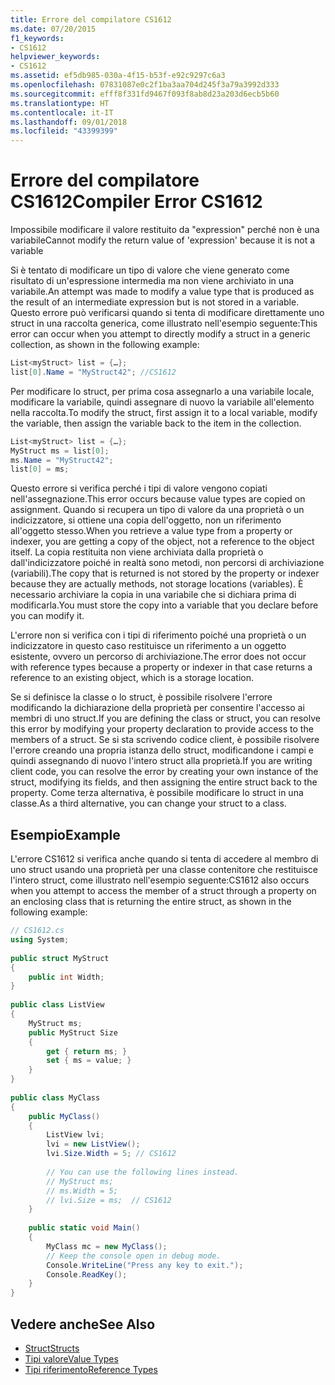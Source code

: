 ```yaml
---
title: Errore del compilatore CS1612
ms.date: 07/20/2015
f1_keywords:
- CS1612
helpviewer_keywords:
- CS1612
ms.assetid: ef5db985-030a-4f15-b53f-e92c9297c6a3
ms.openlocfilehash: 07831087e0c2f1ba3aa704d245f3a79a3992d333
ms.sourcegitcommit: efff8f331fd9467f093f8ab8d23a203d6ecb5b60
ms.translationtype: HT
ms.contentlocale: it-IT
ms.lasthandoff: 09/01/2018
ms.locfileid: "43399399"
---
```

# <a name="compiler-error-cs1612"></a><span data-ttu-id="66184-102">Errore del compilatore CS1612</span><span class="sxs-lookup"><span data-stu-id="66184-102">Compiler Error CS1612</span></span>
<span data-ttu-id="66184-103">Impossibile modificare il valore restituito da "expression" perché non è una variabile</span><span class="sxs-lookup"><span data-stu-id="66184-103">Cannot modify the return value of 'expression' because it is not a variable</span></span>  
  
 <span data-ttu-id="66184-104">Si è tentato di modificare un tipo di valore che viene generato come risultato di un'espressione intermedia ma non viene archiviato in una variabile.</span><span class="sxs-lookup"><span data-stu-id="66184-104">An attempt was made to modify a value type that is produced as the result of an intermediate expression but is not stored in a variable.</span></span> <span data-ttu-id="66184-105">Questo errore può verificarsi quando si tenta di modificare direttamente uno struct in una raccolta generica, come illustrato nell'esempio seguente:</span><span class="sxs-lookup"><span data-stu-id="66184-105">This error can occur when you attempt to directly modify a struct in a generic collection, as shown in the following example:</span></span>  
  
```csharp  
List<myStruct> list = {…};  
list[0].Name = "MyStruct42"; //CS1612  
```  
  
 <span data-ttu-id="66184-106">Per modificare lo struct, per prima cosa assegnarlo a una variabile locale, modificare la variabile, quindi assegnare di nuovo la variabile all'elemento nella raccolta.</span><span class="sxs-lookup"><span data-stu-id="66184-106">To modify the struct, first assign it to a local variable, modify the variable, then assign the variable back to the item in the collection.</span></span>  
  
```csharp  
List<myStruct> list = {…};  
MyStruct ms = list[0];  
ms.Name = "MyStruct42";  
list[0] = ms;  
```  
  
 <span data-ttu-id="66184-107">Questo errore si verifica perché i tipi di valore vengono copiati nell'assegnazione.</span><span class="sxs-lookup"><span data-stu-id="66184-107">This error occurs because value types are copied on assignment.</span></span> <span data-ttu-id="66184-108">Quando si recupera un tipo di valore da una proprietà o un indicizzatore, si ottiene una copia dell'oggetto, non un riferimento all'oggetto stesso.</span><span class="sxs-lookup"><span data-stu-id="66184-108">When you retrieve a value type from a property or indexer, you are getting a copy of the object, not a reference to the object itself.</span></span> <span data-ttu-id="66184-109">La copia restituita non viene archiviata dalla proprietà o dall'indicizzatore poiché in realtà sono metodi, non percorsi di archiviazione (variabili).</span><span class="sxs-lookup"><span data-stu-id="66184-109">The copy that is returned is not stored by the property or indexer because they are actually methods, not storage locations (variables).</span></span> <span data-ttu-id="66184-110">È necessario archiviare la copia in una variabile che si dichiara prima di modificarla.</span><span class="sxs-lookup"><span data-stu-id="66184-110">You must store the copy into a variable that you declare before you can modify it.</span></span>  
  
 <span data-ttu-id="66184-111">L'errore non si verifica con i tipi di riferimento poiché una proprietà o un indicizzatore in questo caso restituisce un riferimento a un oggetto esistente, ovvero un percorso di archiviazione.</span><span class="sxs-lookup"><span data-stu-id="66184-111">The error does not occur with reference types because a property or indexer in that case returns a reference to an existing object, which is a storage location.</span></span>  
  
 <span data-ttu-id="66184-112">Se si definisce la classe o lo struct, è possibile risolvere l'errore modificando la dichiarazione della proprietà per consentire l'accesso ai membri di uno struct.</span><span class="sxs-lookup"><span data-stu-id="66184-112">If you are defining the class or struct, you can resolve this error by modifying your property declaration to provide access to the members of a struct.</span></span> <span data-ttu-id="66184-113">Se si sta scrivendo codice client, è possibile risolvere l'errore creando una propria istanza dello struct, modificandone i campi e quindi assegnando di nuovo l'intero struct alla proprietà.</span><span class="sxs-lookup"><span data-stu-id="66184-113">If you are writing client code, you can resolve the error by creating your own instance of the struct, modifying its fields, and then assigning the entire struct back to the property.</span></span> <span data-ttu-id="66184-114">Come terza alternativa, è possibile modificare lo struct in una classe.</span><span class="sxs-lookup"><span data-stu-id="66184-114">As a third alternative, you can change your struct to a class.</span></span>  
  
## <a name="example"></a><span data-ttu-id="66184-115">Esempio</span><span class="sxs-lookup"><span data-stu-id="66184-115">Example</span></span>  
 <span data-ttu-id="66184-116">L'errore CS1612 si verifica anche quando si tenta di accedere al membro di uno struct usando una proprietà per una classe contenitore che restituisce l'intero struct, come illustrato nell'esempio seguente:</span><span class="sxs-lookup"><span data-stu-id="66184-116">CS1612 also occurs when you attempt to access the member of a struct through a property on an enclosing class that is returning the entire struct, as shown in the following example:</span></span>  
  
```csharp  
// CS1612.cs  
using System;  
  
public struct MyStruct  
{  
    public int Width;  
}  
  
public class ListView  
{  
    MyStruct ms;  
    public MyStruct Size  
    {  
        get { return ms; }  
        set { ms = value; }  
    }  
}  
  
public class MyClass  
{  
    public MyClass()  
    {  
        ListView lvi;  
        lvi = new ListView();  
        lvi.Size.Width = 5; // CS1612  
  
        // You can use the following lines instead.  
        // MyStruct ms;  
        // ms.Width = 5;  
        // lvi.Size = ms;  // CS1612  
    }  
  
    public static void Main()   
    {  
        MyClass mc = new MyClass();  
        // Keep the console open in debug mode.  
        Console.WriteLine("Press any key to exit.");  
        Console.ReadKey();     
    }  
}  
```  
  
## <a name="see-also"></a><span data-ttu-id="66184-117">Vedere anche</span><span class="sxs-lookup"><span data-stu-id="66184-117">See Also</span></span>  

- [<span data-ttu-id="66184-118">Struct</span><span class="sxs-lookup"><span data-stu-id="66184-118">Structs</span></span>](../../../csharp/programming-guide/classes-and-structs/structs.md)  
- [<span data-ttu-id="66184-119">Tipi valore</span><span class="sxs-lookup"><span data-stu-id="66184-119">Value Types</span></span>](../../../csharp/language-reference/keywords/value-types.md)  
- [<span data-ttu-id="66184-120">Tipi riferimento</span><span class="sxs-lookup"><span data-stu-id="66184-120">Reference Types</span></span>](../../../csharp/language-reference/keywords/reference-types.md)

